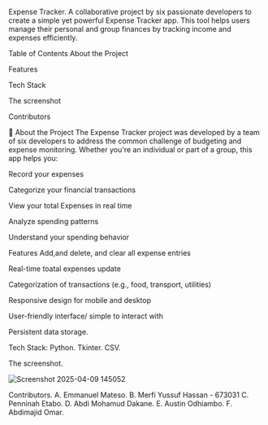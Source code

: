 Expense Tracker. A collaborative project by six passionate developers to create a simple yet powerful Expense Tracker app. This tool helps users manage their personal and group finances by tracking income and expenses efficiently.

Table of Contents About the Project

Features

Tech Stack

The screenshot

Contributors

🧾 About the Project The Expense Tracker project was developed by a team of six developers to address the common challenge of budgeting and expense monitoring. Whether you're an individual or part of a group, this app helps you:

Record your expenses

Categorize your financial transactions

View your total Expenses in real time

Analyze spending patterns

Understand your spending behavior

Features Add,and delete, and clear all expense entries

Real-time toatal expenses update

Categorization of transactions (e.g., food, transport, utilities)

Responsive design for mobile and desktop

User-friendly interface/ simple to interact with

Persistent data storage.

Tech Stack: Python. Tkinter. CSV.

The screenshot.

![Screenshot 2025-04-09 145052](https://github.com/user-attachments/assets/009941cc-9a29-4cc4-8f57-648d96175ca3)


Contributors. A. Emmanuel Mateso. B. Merfi Yussuf Hassan - 673031 C. Penninah Etabo. D. Abdi Mohamud Dakane. E. Austin Odhiambo. F. Abdimajid Omar.
